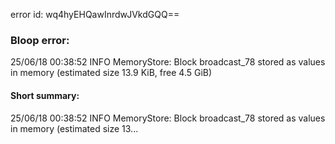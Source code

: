 error id: wq4hyEHQawInrdwJVkdGQQ==
### Bloop error:

25/06/18 00:38:52 INFO MemoryStore: Block broadcast_78 stored as values in memory (estimated size 13.9 KiB, free 4.5 GiB)
#### Short summary: 

25/06/18 00:38:52 INFO MemoryStore: Block broadcast_78 stored as values in memory (estimated size 13...